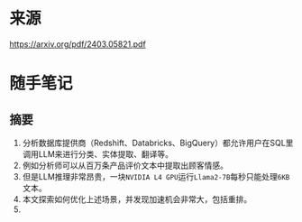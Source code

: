 # 来源

https://arxiv.org/pdf/2403.05821.pdf

# 随手笔记

## 摘要

1. 分析数据库提供商（Redshift、Databricks、BigQuery）都允许用户在SQL里调用LLM来进行分类、实体提取、翻译等。
2. 例如分析师可以从百万条产品评价文本中提取出顾客情感。
3. 但是LLM推理非常昂贵，一块`NVIDIA L4 GPU`运行`Llama2-7B`每秒只能处理`6KB`文本。
4. 本文探索如何优化上述场景，并发现加速机会非常大，包括重排。
5. 